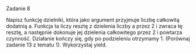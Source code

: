 Zadanie 8

Napisz funkcję dzielniki, która jako argument przyjmuje liczbę całkowitą dodatnią a. Funkcja ta liczy resztę z dzielenia liczby a przez 2 i zwraca tę resztę, a następnie dokonuje jej dzielenia całkowitego przez 2 i powtarza czynność. Działanie kończy się, gdy po podzieleniu otrzymamy 1. (Porównaj zadanie 13 z tematu 1). Wykorzystaj yield.